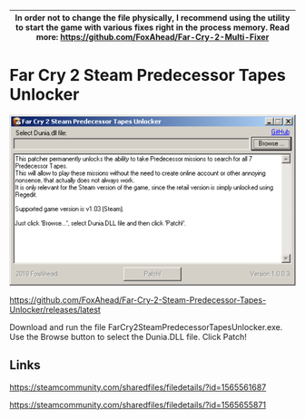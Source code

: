 | In order not to change the file physically, I recommend using the utility to start the game with various fixes right in the process memory. Read more: https://github.com/FoxAhead/Far-Cry-2-Multi-Fixer |
| --- |

# Far Cry 2 Steam Predecessor Tapes Unlocker

![Screenshot](Screenshots/Unlocker.png?raw=true)

https://github.com/FoxAhead/Far-Cry-2-Steam-Predecessor-Tapes-Unlocker/releases/latest

Download and run the file FarCry2SteamPredecessorTapesUnlocker.exe. Use the Browse button to select the Dunia.DLL file. Click Patch!

## Links

https://steamcommunity.com/sharedfiles/filedetails/?id=1565561687

https://steamcommunity.com/sharedfiles/filedetails/?id=1565655871
